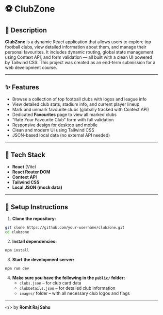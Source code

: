 # ⚽ ClubZone

## 📄 Description

**ClubZone** is a dynamic React application that allows users to explore top football clubs, view detailed information about them, and manage their personal favourites. It includes dynamic routing, global state management using Context API, and form validation — all built with a clean UI powered by Tailwind CSS. This project was created as an end-term submission for a web development course.

---

## ✨ Features

- Browse a collection of top football clubs with logos and league info
- View detailed club stats, stadium info, and current player lineup
- Mark and unmark favourite clubs (globally tracked with Context API)
- Dedicated **Favourites** page to view all marked clubs
- "Rate Your Favourite Club" form with full validation
- Responsive design for desktop and mobile
- Clean and modern UI using Tailwind CSS
- JSON-based local data (no external API needed)

---

## 🔧 Tech Stack

- **React** (Vite)
- **React Router DOM**
- **Context API**
- **Tailwind CSS**
- **Local JSON (mock data)**

---

## 🚀 Setup Instructions

1. **Clone the repository:**

```bash
git clone https://github.com/your-username/clubzone.git
cd clubzone
```

2. **Install dependencies:**

```bash
npm install
```

3. **Start the development server:**

```bash
npm run dev
```

4. **Make sure you have the following in the `public/` folder:**
   - `clubs.json` – for club card data
   - `clubDetails.json` – for detailed club information
   - `images/` folder – with all necessary club logos and flags

---

</> by **Romit Raj Sahu**
